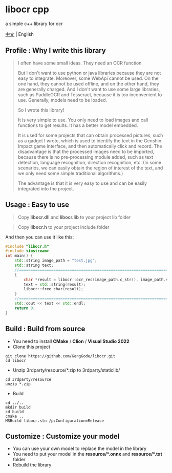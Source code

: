 # libocr cpp
a simple c++ library for ocr

[中文](https://github.com/GengGode/libocr/blob/main/README_CH.md) | English

## Profile : Why I write this library

> I often have some small ideas. They need an OCR function.
> 
> But I don't want to use python or java libraries because they are not easy to integrate.
> Moreover, some WebApi cannot be used. On the one hand, they cannot be used offline, and on the other hand, they are generally charged.
> And I don't want to use some large libraries, such as PaddleOCR and Tesseract, because it is too inconvenient to use. Generally, models need to be loaded.
> 
> So I wrote this library!
> 
> It is very simple to use. You only need to load images and call functions to get results. It has a better model embedded.
> 
> It is used for some projects that can obtain processed pictures, such as a gadget I wrote, which is used to identify the text in the Genshin Impact game interface, and then automatically click and record.
> The disadvantage is that the processed images need to be imported, because there is no pre-processing module added, such as text detection, language recognition, direction recognition, etc. (In some scenarios, we can easily obtain the region of interest of the text, and we only need some simple traditional algorithms.)
> 
> The advantage is that it is very easy to use and can be easily integrated into the project.

## Usage : Easy to use


> Copy **libocr.dll** and **libocr.lib** to your project lib folder

> Copy **libocr.h** to your project include folder

And then you can use it like this:
```cpp
#include "libocr.h"
#include <iostream>
int main() {
    std::string image_path = "test.jpg";
    std::string text;
    //=========================================================================
    {
        char *result = libocr::ocr_rec(image_path.c_str(), image_path.size());
        text = std::string(result);
        libocr::free_char(result);
    }
    //=========================================================================
    std::cout << text << std::endl;
    return 0;
}
```

## Build : Build from source

- You need to install **CMake** / **Clion** / **Visual Studio 2022** 
- Clone this project
 ```shell
git clone https://github.com/GengGode/libocr.git
cd libocr
```
- Unzip 3rdparty/resource/*.zip to 3rdparty/staticlib/
```shell
cd 3rdparty/resource
unzip *.zip
```
- Build
```shell
cd ../..
mkdir build
cd build
cmake ..
MSBuild libocr.sln /p:Configuration=Release
```

## Customize : Customize your model

- You can use your own model to replace the model in the library
- You need to put your model in the **resource/\*.onnx** and **resource/\*.txt** folder
- Rebuild the library
